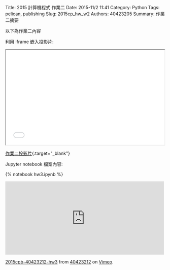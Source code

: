 Title: 2015 計算機程式 作業二
Date: 2015-11/2 11:41
Category: Python
Tags: pelican, publishing
Slug: 2015cp_hw_w2
Authors: 40423205
Summary: 作業二摘要

以下為作業二內容

利用 iframe 嵌入投影片:

<iframe src="40423212_cp_w2_p.html" width="500" height="300"></iframe>

[作業二投影片](40423212_cp_w2p.html){:target="_blank"}

 Jupyter notebook 檔案內容:

{% notebook hw3.ipynb %}

<iframe src="https://player.vimeo.com/video/144878928" width="500" height="231" frameborder="0" webkitallowfullscreen mozallowfullscreen allowfullscreen></iframe> <p><a href="https://vimeo.com/144878928">2015cpb-40423212-hw3</a> from <a href="https://vimeo.com/user45523667">40423212</a> on <a href="https://vimeo.com">Vimeo</a>.</p>